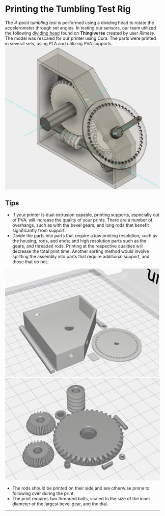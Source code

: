 # Printing the Tumbling Test Rig
The *4-point tumbling test* is performed using a dividing head to rotate the accelerometer through set angles. In testing our sensors, our team utilized the following [dividing head](https://www.thingiverse.com/thing:1377544) found on **Thingiverse** created by user *Rimesy*. The model was rescaled for our printer using Cura. The parts were printed in several sets, using PLA and utilizing PVA supports.
<img src="https://github.com/keeganmjgreen/3D-Printed-Sensors-Development-Platform/blob/main/img/printing_dividing_head/dividing_head.png?raw=true" style="zoom:50%;" />
## Tips
- If your printer is dual extrusion capable, printing supports, especially out of PVA, will increase the quality of your prints. There are a number of overhangs, such as with the bevel gears, and long rods that benefit significantly from support.
- Divide the parts into parts that require a low printing resolution, such as the housing, rods, and ends; and high resolution parts such as the gears, and threaded rods. Printing at the respective qualities will decrease the total print time. Another sorting method would involve splitting the assembly into parts that require additional support, and those that do not.
<img src="https://github.com/keeganmjgreen/3D-Printed-Sensors-Development-Platform/blob/main/img/printing_dividing_head/fast.png?raw=true" style="zoom:50%;" />
<img src="https://github.com/keeganmjgreen/3D-Printed-Sensors-Development-Platform/blob/main/img/printing_dividing_head/slow.png?raw=true" style="zoom:50%;" />

- The rods should be printed on their side and are otherwise prone to following over during the print.
- The print requires two threaded bolts, scaled to the size of the inner diameter of the largest bevel gear, and the dial.

----
